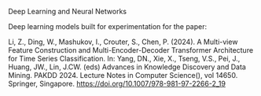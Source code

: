 Deep Learning and Neural Networks

Deep learning models built for experimentation for the paper:

Li, Z., Ding, W., Mashukov, I., Crouter, S., Chen, P. (2024). A Multi-view
Feature Construction and Multi-Encoder-Decoder Transformer Architecture for
Time Series Classification. In: Yang, DN., Xie, X., Tseng, V.S., Pei, J., Huang,
JW., Lin, J.CW. (eds) Advances in Knowledge Discovery and Data Mining.
PAKDD 2024. Lecture Notes in Computer Science(), vol 14650. Springer,
Singapore. https://doi.org/10.1007/978-981-97-2266-2_19
